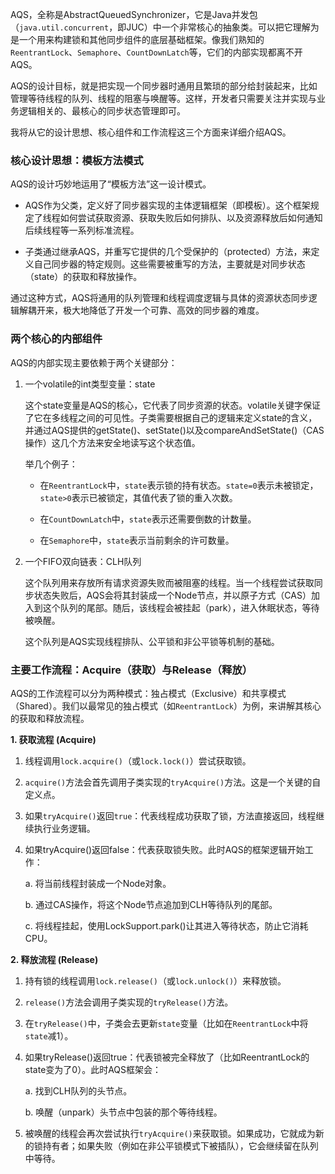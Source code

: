 
AQS，全称是AbstractQueuedSynchronizer，它是Java并发包（`java.util.concurrent`，即JUC）中一个非常核心的抽象类。可以把它理解为是一个用来构建锁和其他同步组件的底层基础框架。像我们熟知的`ReentrantLock`、`Semaphore`、`CountDownLatch`等，它们的内部实现都离不开AQS。

AQS的设计目标，就是把实现一个同步器时通用且繁琐的部分给封装起来，比如管理等待线程的队列、线程的阻塞与唤醒等。这样，开发者只需要关注并实现与业务逻辑相关的、最核心的同步状态管理即可。

我将从它的设计思想、核心组件和工作流程这三个方面来详细介绍AQS。

### 核心设计思想：模板方法模式

AQS的设计巧妙地运用了“模板方法”这一设计模式。

- AQS作为父类，定义好了同步器实现的主体逻辑框架（即模板）。这个框架规定了线程如何尝试获取资源、获取失败后如何排队、以及资源释放后如何通知后续线程等一系列标准流程。
    
- 子类通过继承AQS，并重写它提供的几个受保护的（protected）方法，来定义自己同步器的特定规则。这些需要被重写的方法，主要就是对同步状态（state）的获取和释放操作。
    

通过这种方式，AQS将通用的队列管理和线程调度逻辑与具体的资源状态同步逻辑解耦开来，极大地降低了开发一个可靠、高效的同步器的难度。

### 两个核心的内部组件

AQS的内部实现主要依赖于两个关键部分：

1. 一个volatile的int类型变量：state
    
    这个state变量是AQS的核心，它代表了同步资源的状态。volatile关键字保证了它在多线程之间的可见性。子类需要根据自己的逻辑来定义state的含义，并通过AQS提供的getState()、setState()以及compareAndSetState()（CAS操作）这几个方法来安全地读写这个状态值。
    
    举几个例子：
    
    - 在`ReentrantLock`中，`state`表示锁的持有状态。`state=0`表示未被锁定，`state>0`表示已被锁定，其值代表了锁的重入次数。
        
    - 在`CountDownLatch`中，`state`表示还需要倒数的计数量。
        
    - 在`Semaphore`中，`state`表示当前剩余的许可数量。
        
2. 一个FIFO双向链表：CLH队列
    
    这个队列用来存放所有请求资源失败而被阻塞的线程。当一个线程尝试获取同步状态失败后，AQS会将其封装成一个Node节点，并以原子方式（CAS）加入到这个队列的尾部。随后，该线程会被挂起（park），进入休眠状态，等待被唤醒。
    
    这个队列是AQS实现线程排队、公平锁和非公平锁等机制的基础。
    

### 主要工作流程：Acquire（获取）与Release（释放）

AQS的工作流程可以分为两种模式：独占模式（Exclusive）和共享模式（Shared）。我们以最常见的独占模式（如`ReentrantLock`）为例，来讲解其核心的获取和释放流程。

**1. 获取流程 (Acquire)**

1. 线程调用`lock.acquire()`（或`lock.lock()`）尝试获取锁。
    
2. `acquire()`方法会首先调用子类实现的`tryAcquire()`方法。这是一个关键的自定义点。
    
3. 如果`tryAcquire()`返回`true`：代表线程成功获取了锁，方法直接返回，线程继续执行业务逻辑。
    
4. 如果tryAcquire()返回false：代表获取锁失败。此时AQS的框架逻辑开始工作：
    
    a. 将当前线程封装成一个Node对象。
    
    b. 通过CAS操作，将这个Node节点追加到CLH等待队列的尾部。
    
    c. 将线程挂起，使用LockSupport.park()让其进入等待状态，防止它消耗CPU。
    

**2. 释放流程 (Release)**

1. 持有锁的线程调用`lock.release()`（或`lock.unlock()`）来释放锁。
    
2. `release()`方法会调用子类实现的`tryRelease()`方法。
    
3. 在`tryRelease()`中，子类会去更新`state`变量（比如在`ReentrantLock`中将`state`减1）。
    
4. 如果tryRelease()返回true：代表锁被完全释放了（比如ReentrantLock的state变为了0）。此时AQS框架会：
    
    a. 找到CLH队列的头节点。
    
    b. 唤醒（unpark）头节点中包装的那个等待线程。
    
5. 被唤醒的线程会再次尝试执行`tryAcquire()`来获取锁。如果成功，它就成为新的锁持有者；如果失败（例如在非公平锁模式下被插队），它会继续留在队列中等待。
    
